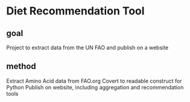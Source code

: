 # Diet Recommendation Tool

## goal
Project to extract data from the UN FAO and publish on a website

## method
Extract Amino Acid data from FAO.org
Covert to readable construct for Python
Publish on website, including aggregation and recommendation tools

